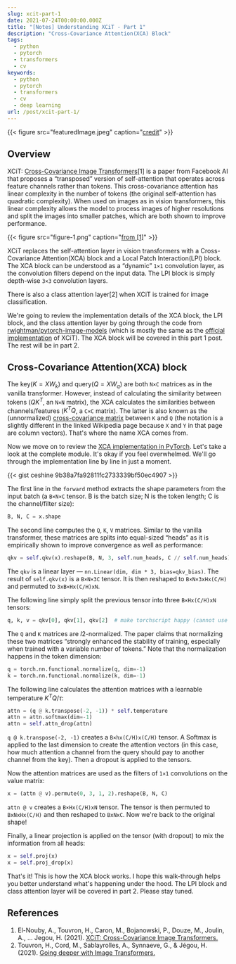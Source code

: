 ```yaml
---
slug: xcit-part-1
date: 2021-07-24T00:00:00.000Z
title: "[Notes] Understanding XCiT - Part 1"
description: "Cross-Covariance Attention(XCA) Block"
tags:
  - python
  - pytorch
  - transformers
  - cv
keywords:
  - python
  - pytorch
  - transformers
  - cv
  - deep learning
url: /post/xcit-part-1/
---
```


{{< figure src="featuredImage.jpeg" caption="[credit](https://unsplash.com/photos/godmBw_gLDg)" >}}

## Overview

XCiT: [Cross-Covariance Image Transformers](http://arxiv.org/abs/2106.09681)[1] is a paper from Facebook AI that proposes a “transposed” version of self-attention that operates across feature channels rather than tokens. This cross-covariance attention has linear complexity in the number of tokens (the original self-attention has quadratic complexity). When used on images as in vision transformers, this linear complexity allows the model to process images of higher resolutions and split the images into smaller patches, which are both shown to improve performance.

{{< figure src="figure-1.png" caption="[from [1]](http://arxiv.org/abs/2106.09681)" >}}

XCiT replaces the self-attention layer in vision transformers with a Cross-Covariance Attention(XCA) block and a Local Patch Interaction(LPI) block. The XCA block can be understood as a “dynamic” `1×1` convolution layer, as the convolution filters depend on the input data. The LPI block is simply depth-wise `3×3` convolution layers.

There is also a class attention layer[2] when XCiT is trained for image classification.

We're going to review the implementation details of the XCA block, the LPI block, and the class attention layer by going through the code from [rwightman/pytorch-image-models](https://github.com/rwightman/pytorch-image-models/blob/763329f23f675626e657f012e633fca5ea0985ed/timm/models/xcit.py) (which is mostly the same as the [official implementation](https://github.com/facebookresearch/xcit/blob/master/xcit.py) of XCiT). The XCA block will be covered in this part 1 post. The rest will be in part 2.

## Cross-Covariance Attention(XCA) block

The key($K=XW_k$) and query($Q=XW_q$) are both `N×C` matrices as in the vanilla transformer. However, instead of calculating the similarity between tokens ($QK^T$, an `N×N` matrix), the XCA calculates the similarities between channels/features ($K^TQ$, a `C×C` matrix). The latter is also known as the (unnormalized) [cross-covariance matrix](https://www.wikiwand.com/en/Cross-covariance_matrix) between `K` and `Q` (the notation is a slightly different in the linked Wikipedia page because `X` and `Y` in that page are column vectors). That's where the name XCA comes from.

Now we move on to review the [XCA implementation in PyTorch](https://github.com/rwightman/pytorch-image-models/blob/763329f23f675626e657f012e633fca5ea0985ed/timm/models/xcit.py#L251). Let's take a look at the complete module. It's okay if you feel overwhelmed. We'll go through the implementation line by line in just a moment.

{{< gist ceshine 9b38a7fa92811fc2733339bf50ec4907 >}}

The first line in the `forward` method extracts the shape parameters from the input batch (a `B×N×C` tensor. B is the batch size; N is the token length; C is the channel/filter size):

```python
B, N, C = x.shape
```

The second line computes the `Q`, `K`, `V` matrices. Similar to the vanilla transformer, these matrices are splits into equal-sized “heads” as it is empirically shown to improve convergence as well as performance:

```python
qkv = self.qkv(x).reshape(B, N, 3, self.num_heads, C // self.num_heads).permute(2, 0, 3, 4, 1)
```

The `qkv` is a linear layer — `nn.Linear(dim, dim * 3, bias=qkv_bias)`. The result of `self.qkv(x)` is a `B×N×3C` tensor. It is then reshaped to `B×N×3xHx(C/H)` and permuted to `3xB×Hx(C/H)xN`.

The following line simply split the previous tensor into three `B×Hx(C/H)xN` tensors:

```python
q, k, v = qkv[0], qkv[1], qkv[2]  # make torchscript happy (cannot use tensor as tuple)
```

The `Q` and `K` matrices are $l2$-normalized. The paper claims that normalizing these two matrices “strongly enhanced the stability of training, especially when trained with a variable number of tokens.” Note that the normalization happens in the token dimension:

```python
q = torch.nn.functional.normalize(q, dim=-1)
k = torch.nn.functional.normalize(k, dim=-1)
```

The following line calculates the attention matrices with a learnable temperature $K^TQ/\tau$:

```python
attn = (q @ k.transpose(-2, -1)) * self.temperature
attn = attn.softmax(dim=-1)
attn = self.attn_drop(attn)
```

`q @ k.transpose(-2, -1)` creates a `B×hx(C/H)x(C/H)` tensor. A Softmax is applied to the last dimension to create the attention vectors (in this case, how much attention a channel from the query should pay to another channel from the key). Then a dropout is applied to the tensors.

Now the attention matrices are used as the filters of `1×1` convolutions on the value matrix:

```python
x = (attn @ v).permute(0, 3, 1, 2).reshape(B, N, C)
```

`attn @ v` creates a `B×Hx(C/H)xN` tensor. The tensor is then permuted to `BxNxHx(C/H)` and then reshaped to `BxNxC`. Now we're back to the original shape!

Finally, a linear projection is applied on the tensor (with dropout) to mix the information from all heads:

```python
x = self.proj(x)
x = self.proj_drop(x)
```

That's it! This is how the XCA block works. I hope this walk-through helps you better understand what's happening under the hood. The LPI block and class attention layer will be covered in part 2. Please stay tuned.

## References

1. El-Nouby, A., Touvron, H., Caron, M., Bojanowski, P., Douze, M., Joulin, A., … Jegou, H. (2021). [XCiT: Cross-Covariance Image Transformers.](http://arxiv.org/abs/2106.09681)
2. Touvron, H., Cord, M., Sablayrolles, A., Synnaeve, G., & Jégou, H. (2021). [Going deeper with Image Transformers.](http://arxiv.org/abs/2103.17239)
